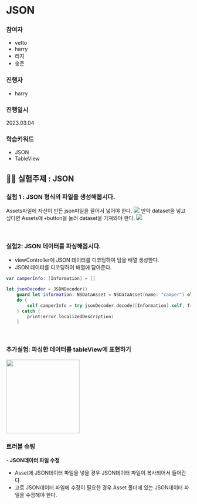 
# JSON
### 참여자
 - vetto
 - harry
 - 리지
 - 송준

### 진행자
- harry

### 진행일시
 2023.03.04
 
### 학습키워드

- JSON
- TableView


## 👨‍🔬 실험주제 : JSON

### 실험 1 : JSON 형식의 파일을 생성해봅시다.

Assets파일에 자신이 만든 json파일을 끌어서 넣어야 한다.
![](https://i.imgur.com/KxCWm94.png)
만약 dataset을 넣고 싶다면 Assets에 `+`button을 눌러 dataset을 가져와야 한다.
![](https://i.imgur.com/07hBYey.png)

<br>

### 실험2: JSON 데이터를 파싱해봅시다.
- viewController에 JSON 데이터를 디코딩하여 담을 배열 생성한다.
- JSON 데이터를 디코딩하여 배열에 담아준다.

```swift
var camperInfo: [Information] = []

let jsonDecoder = JSONDecoder()
    guard let information: NSDataAsset = NSDataAsset(name: "camper") else { return }
    do {
        self.camperInfo = try jsonDecoder.decode([Information].self, from: information.data)
    } catch {
        print(error.localizedDescription)
    }
```

<br>

### 추가실험: 파싱한 데이터를 tableView에 표현하기
<img src="https://i.imgur.com/LIgDisJ.png" width="200">


### 트러블 슈팅
**- JSON데이터 파일 수정**
- Asset에 JSON데이터 파일을 넣을 경우 JSON데이터 파일이 복사되어서 들어간다.
- 고로 JSON데이터 파일에 수정이 필요한 경우 Asset 폴더에 있는 JSON데이터 파일을 수정해야 한다.